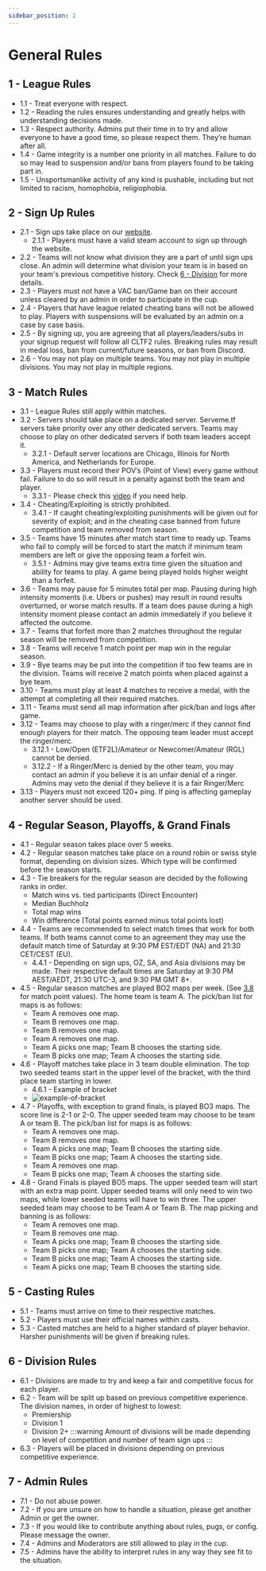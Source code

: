 ```yaml
---
sidebar_position: 2
---
```


# General Rules

## 1 - League Rules
- 1.1 - Treat everyone with respect.
- 1.2 - Reading the rules ensures understanding and greatly helps with understanding decisions made.
- 1.3 - Respect authority. Admins put their time in to try and allow everyone to have a good time, so please respect them. They’re human after all.
- 1.4 - Game integrity is a number one priority in all matches. Failure to do so may lead to suspension and/or bans from players found to be taking part in.
- 1.5 - Unsportsmanlike activity of any kind is pushable, including but not limited to racism, homophobia, religiophobia.

## 2 - Sign Up Rules
- 2.1 - Sign ups take place on our [website](https://cltf2.com).
  - 2.1.1 - Players must have a valid steam account to sign up through the website.
- 2.2 - Teams will not know what division they are a part of until sign ups close. An admin will determine what division your team is in based on your team's previous competitive history. Check [6 - Division](#6---division-rules) for more details.
- 2.3 - Players must not have a VAC ban/Game ban on their account unless cleared by an admin in order to participate in the cup.
- 2.4 - Players that have league related cheating bans will not be allowed to play. Players with suspensions will be evaluated by an admin on a case by case basis.
- 2.5 - By signing up, you are agreeing that all players/leaders/subs in your signup request will follow all CLTF2 rules. Breaking rules may result in medal loss, ban from current/future seasons, or ban from Discord.
- 2.6 - You may not play on multiple teams. You may not play in multiple divisions. You may not play in multiple regions.

## 3 - Match Rules
- 3.1 - League Rules still apply within matches.
- 3.2 - Servers should take place on a dedicated server. Serveme.tf servers take priority over any other dedicated servers. Teams may choose to play on other dedicated servers if both team leaders accept it.
  - 3.2.1 - Default server locations are Chicago, Illinois for North America, and Netherlands for Europe.
- 3.3 - Players must record their POV’s (Point of View) every game without fail. Failure to do so will result in a penalty against both the team and player.
  - 3.3.1 - Please check this [video](https://youtu.be/D5J8y6oPspE?si=vYRGxucz8UVGn65m) if you need help.
- 3.4 - Cheating/Exploiting is strictly prohibited.
  - 3.4.1 - If caught cheating/exploiting punishments will be given out for severity of exploit; and in the cheating case banned from future competition and team removed from season.
- 3.5 - Teams have 15 minutes after match start time to ready up. Teams who fail to comply will be forced to start the match if minimum team members are left or give the opposing team a forfeit win.
  - 3.5.1 - Admins may give teams extra time given the situation and ability for teams to play. A game being played holds higher weight than a forfeit.
- 3.6 - Teams may pause for 5 minutes total per map. Pausing during high intensity moments (i.e. Ubers or pushes) may result in round results overturned, or worse match results. If a team does pause during a high intensity moment please contact an admin immediately if you believe it affected the outcome.
- 3.7 - Teams that forfeit more than 2 matches throughout the regular season will be removed from competition.
- 3.8 - Teams will receive 1 match point per map win in the regular season.
- 3.9 - Bye teams may be put into the competition if too few teams are in the division. Teams will receive 2 match points when placed against a bye team.
- 3.10 - Teams must play at least 4 matches to receive a medal, with the attempt at completing all their required matches.
- 3.11 - Teams must send all map information after pick/ban and logs after game.
- 3.12 - Teams may choose to play with a ringer/merc if they cannot find enough players for their match. The opposing team leader must accept the ringer/merc.
  - 3.12.1 - Low/Open (ETF2L)/Amateur or Newcomer/Amateur (RGL) cannot be denied.
  - 3.12.2 - If a Ringer/Merc is denied by the other team, you may contact an admin if you believe it is an unfair denial of a ringer. Admins may veto the denial if they believe it is a fair Ringer/Merc
- 3.13 - Players must not exceed 120+ ping. If ping is affecting gameplay another server should be used.

## 4 - Regular Season, Playoffs, & Grand Finals
- 4.1 - Regular season takes place over 5 weeks.
- 4.2 - Regular season matches take place on a round robin or swiss style format, depending on division sizes. Which type will be confirmed before the season starts.
- 4.3 - Tie breakers for the regular season are decided by the following ranks in order.
  - Match wins vs. tied participants (Direct Encounter)
  - Median Buchholz
  - Total map wins
  - Win difference (Total points earned minus total points lost)
- 4.4 - Teams are recommended to select match times that work for both teams. If both teams cannot come to an agreement they may use the default match time of Saturday at 9:30 PM EST/EDT (NA) and 21:30 CET/CEST (EU).
  - 4.4.1 - Depending on sign ups, OZ, SA, and Asia divisions may be made. Their respective default times are Saturday at 9:30 PM AEST/AEDT, 21:30 UTC-3, and 9:30 PM GMT 8+.
- 4.5 - Regular season matches are played BO2 maps per week. (See [3.8](#3---match-rules) for match point values). The home team is team A. The pick/ban list for maps is as follows:
  - Team A removes one map.
  - Team B removes one map.
  - Team B removes one map.
  - Team A removes one map.
  - Team A picks one map; Team B chooses the starting side.
  - Team B picks one map; Team A chooses the starting side.
- 4.6 - Playoff matches take place in 3 team double elimination. The top two seeded teams start in the upper level of the bracket, with the third place team starting in lower.
  - 4.6.1 - Example of bracket
  - ![example-of-bracket](/img/rules/bracket.png)
- 4.7 - Playoffs, with exception to grand finals, is played BO3 maps. The score line is 2-1 or 2-0. The upper seeded team may choose to be team A or team B. The pick/ban list for maps is as follows:
  - Team A removes one map.
  - Team B removes one map.
  - Team A picks one map; Team B chooses the starting side.
  - Team B picks one map; Team A chooses the starting side.
  - Team A removes one map.
  - Team B picks one map; Team A chooses the starting side.
- 4.8 - Grand Finals is played BO5 maps. The upper seeded team will start with an extra map point. Upper seeded teams will only need to win two maps, while lower seeded teams will have to win three. The upper seeded team may choose to be Team A or Team B. The map picking and banning is as follows:
  - Team A removes one map.
  - Team B removes one map.
  - Team A picks one map; Team B chooses the starting side.
  - Team B picks one map; Team A chooses the starting side.
  - Team B picks one map; Team A chooses the starting side.
  - Team A picks one map; Team B chooses the starting side.

## 5 - Casting Rules
- 5.1 - Teams must arrive on time to their respective matches.
- 5.2 - Players must use their official names within casts.
- 5.3 - Casted matches are held to a higher standard of player behavior. Harsher punishments will be given if breaking rules.

## 6 - Division Rules
- 6.1 - Divisions are made to try and keep a fair and competitive focus for each player.
- 6.2 - Team will be split up based on previous competitive experience. The division names, in order of highest to lowest:
  - Premiership
  - Division 1
  - Division 2+
  :::warning
    Amount of divisions will be made depending on level of competition and number of team sign ups
    ::: 
- 6.3 - Players will be placed in divisions depending on previous competitive experience.

## 7 - Admin Rules
- 7.1 - Do not abuse power.
- 7.2 - If you are unsure on how to handle a situation, please get another Admin or get the owner.
- 7.3 - If you would like to contribute anything about rules, pugs, or config. Please message the owner.
- 7.4 - Admins and Moderators are still allowed to play in the cup.
- 7.5 - Admins have the ability to interpret rules in any way they see fit to the situation.
